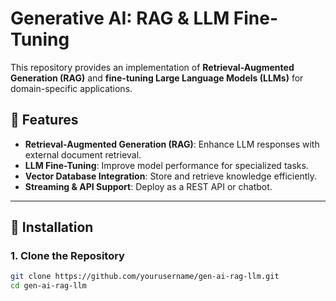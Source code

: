 # Generative AI: RAG & LLM Fine-Tuning  

This repository provides an implementation of **Retrieval-Augmented Generation (RAG)** and **fine-tuning Large Language Models (LLMs)** for domain-specific applications.  

## 🚀 Features  
- **Retrieval-Augmented Generation (RAG)**: Enhance LLM responses with external document retrieval.  
- **LLM Fine-Tuning**: Improve model performance for specialized tasks.  
- **Vector Database Integration**: Store and retrieve knowledge efficiently.  
- **Streaming & API Support**: Deploy as a REST API or chatbot.  

---

## 📌 Installation  

### **1. Clone the Repository**  
```bash
git clone https://github.com/yourusername/gen-ai-rag-llm.git
cd gen-ai-rag-llm
